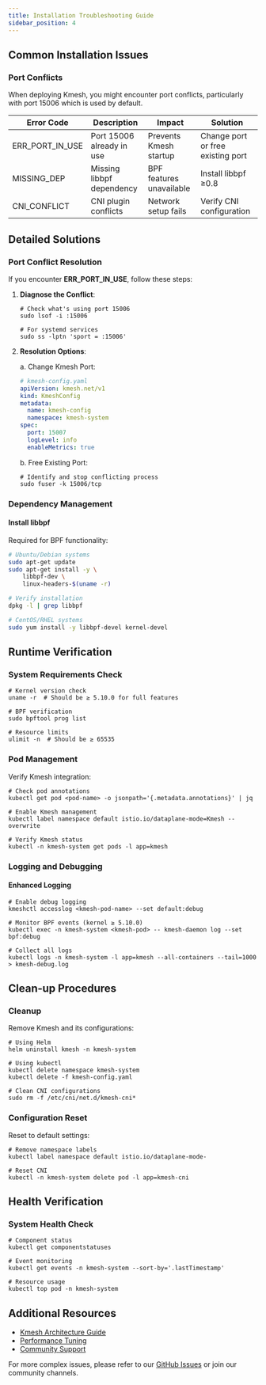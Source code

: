 ```yaml
---
title: Installation Troubleshooting Guide
sidebar_position: 4
---
```


## Common Installation Issues

### Port Conflicts

When deploying Kmesh, you might encounter port conflicts, particularly with port 15006 which is used by default.

| Error Code      | Description               | Impact                   | Solution                          |
| --------------- | ------------------------- | ------------------------ | --------------------------------- |
| ERR_PORT_IN_USE | Port 15006 already in use | Prevents Kmesh startup   | Change port or free existing port |
| MISSING_DEP     | Missing libbpf dependency | BPF features unavailable | Install libbpf ≥0.8               |
| CNI_CONFLICT    | CNI plugin conflicts      | Network setup fails      | Verify CNI configuration          |

## Detailed Solutions

### Port Conflict Resolution

If you encounter **ERR_PORT_IN_USE**, follow these steps:

1. **Diagnose the Conflict**:
 
   ```shell
   # Check what's using port 15006
   sudo lsof -i :15006

   # For systemd services
   sudo ss -lptn 'sport = :15006'
   ```

2. **Resolution Options**:

   a. Change Kmesh Port:

   ```yaml
   # kmesh-config.yaml
   apiVersion: kmesh.net/v1
   kind: KmeshConfig
   metadata:
     name: kmesh-config
     namespace: kmesh-system
   spec:
     port: 15007
     logLevel: info
     enableMetrics: true
   ```

   b. Free Existing Port:

   ```shell
   # Identify and stop conflicting process
   sudo fuser -k 15006/tcp
   ```

### Dependency Management

#### Install libbpf

Required for BPF functionality:

```bash
# Ubuntu/Debian systems
sudo apt-get update
sudo apt-get install -y \
    libbpf-dev \
    linux-headers-$(uname -r)

# Verify installation
dpkg -l | grep libbpf

# CentOS/RHEL systems
sudo yum install -y libbpf-devel kernel-devel
```

## Runtime Verification

### System Requirements Check

```shell
# Kernel version check
uname -r  # Should be ≥ 5.10.0 for full features

# BPF verification
sudo bpftool prog list

# Resource limits
ulimit -n  # Should be ≥ 65535
```

### Pod Management

Verify Kmesh integration:

```shell
# Check pod annotations
kubectl get pod <pod-name> -o jsonpath='{.metadata.annotations}' | jq

# Enable Kmesh management
kubectl label namespace default istio.io/dataplane-mode=Kmesh --overwrite

# Verify Kmesh status
kubectl -n kmesh-system get pods -l app=kmesh
```

### Logging and Debugging

#### Enhanced Logging

```shell
# Enable debug logging
kmeshctl accesslog <kmesh-pod-name> --set default:debug

# Monitor BPF events (kernel ≥ 5.10.0)
kubectl exec -n kmesh-system <kmesh-pod> -- kmesh-daemon log --set bpf:debug

# Collect all logs
kubectl logs -n kmesh-system -l app=kmesh --all-containers --tail=1000 > kmesh-debug.log
```

## Clean-up Procedures

### Cleanup

Remove Kmesh and its configurations:

```shell
# Using Helm
helm uninstall kmesh -n kmesh-system

# Using kubectl
kubectl delete namespace kmesh-system
kubectl delete -f kmesh-config.yaml

# Clean CNI configurations
sudo rm -f /etc/cni/net.d/kmesh-cni*
```

### Configuration Reset

Reset to default settings:

```shell
# Remove namespace labels
kubectl label namespace default istio.io/dataplane-mode-

# Reset CNI
kubectl -n kmesh-system delete pod -l app=kmesh-cni
```

## Health Verification

### System Health Check

```shell
# Component status
kubectl get componentstatuses

# Event monitoring
kubectl get events -n kmesh-system --sort-by='.lastTimestamp'

# Resource usage
kubectl top pod -n kmesh-system
```

## Additional Resources
<!-- for now there no link added -->
- [Kmesh Architecture Guide](/docs/architecture/architecture.md)
- [Performance Tuning](/docs/performance/performance.md)
- [Community Support](/docs/community/contribute.md)

For more complex issues, please refer to our [GitHub Issues](https://github.com/kmesh-net/kmesh/issues) or join our community channels.
